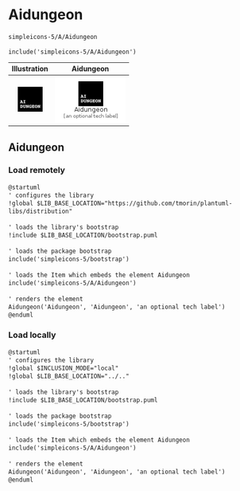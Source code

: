 # Aidungeon


```text
simpleicons-5/A/Aidungeon
```

```text
include('simpleicons-5/A/Aidungeon')
```



| Illustration | Aidungeon |
| :---: | :---: |
| ![illustration for Illustration](../../simpleicons-5/A/Aidungeon.png) | ![illustration for Aidungeon](../../simpleicons-5/A/Aidungeon.Local.png) |




## Aidungeon

### Load remotely
```plantuml
@startuml
' configures the library
!global $LIB_BASE_LOCATION="https://github.com/tmorin/plantuml-libs/distribution"

' loads the library's bootstrap
!include $LIB_BASE_LOCATION/bootstrap.puml

' loads the package bootstrap
include('simpleicons-5/bootstrap')

' loads the Item which embeds the element Aidungeon
include('simpleicons-5/A/Aidungeon')

' renders the element
Aidungeon('Aidungeon', 'Aidungeon', 'an optional tech label')
@enduml
```

### Load locally
```plantuml
@startuml
' configures the library
!global $INCLUSION_MODE="local"
!global $LIB_BASE_LOCATION="../.."

' loads the library's bootstrap
!include $LIB_BASE_LOCATION/bootstrap.puml

' loads the package bootstrap
include('simpleicons-5/bootstrap')

' loads the Item which embeds the element Aidungeon
include('simpleicons-5/A/Aidungeon')

' renders the element
Aidungeon('Aidungeon', 'Aidungeon', 'an optional tech label')
@enduml
```

